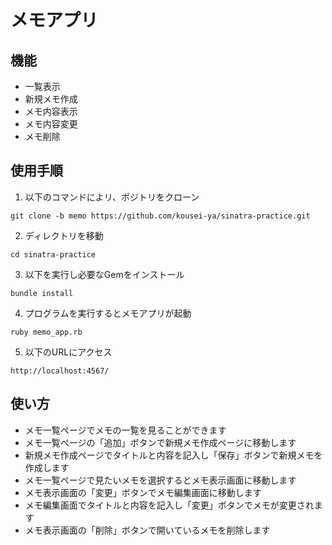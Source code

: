 # メモアプリ
## 機能
- 一覧表示
- 新規メモ作成
- メモ内容表示
- メモ内容変更
- メモ削除

## 使用手順
1. 以下のコマンドによリ、ポジトリをクローン
````
git clone -b memo https://github.com/kousei-ya/sinatra-practice.git
````
2. ディレクトリを移動
````
cd sinatra-practice
````
3. 以下を実行し必要なGemをインストール
````
bundle install
````
4. プログラムを実行するとメモアプリが起動
````
ruby memo_app.rb
````
5. 以下のURLにアクセス
````
http://localhost:4567/
````

## 使い方
* メモ一覧ページでメモの一覧を見ることができます
* メモ一覧ページの「追加」ボタンで新規メモ作成ページに移動します
* 新規メモ作成ページでタイトルと内容を記入し「保存」ボタンで新規メモを作成します
* メモ一覧ページで見たいメモを選択するとメモ表示画面に移動します
* メモ表示画面の「変更」ボタンでメモ編集画面に移動します
* メモ編集画面でタイトルと内容を記入し「変更」ボタンでメモが変更されます
* メモ表示画面の「削除」ボタンで開いているメモを削除します
